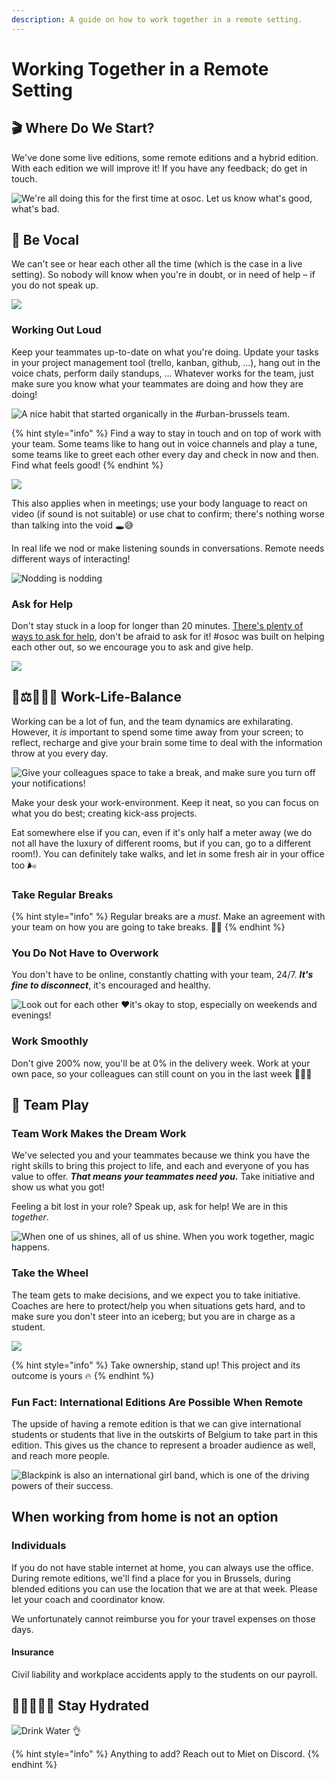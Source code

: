 ```yaml
---
description: A guide on how to work together in a remote setting.
---
```


# Working Together in a Remote Setting

## 🎬 Where Do We Start?

We've done some live editions, some remote editions and a hybrid edition. With each edition we will improve it! If you have any feedback; do get in touch.&#x20;

![We're all doing this for the first time at osoc. Let us know what's good, what's bad.](<../.gitbook/assets/Screenshot 2020-07-11 at 15.16.34.png>)

## 📣 Be Vocal

We can't see or hear each other all the time (which is the case in a live setting). So nobody will know when you're in doubt, or in need of help – if you do not speak up.

![](../.gitbook/assets/osoc-remote-talktome.gif)

### Working Out Loud

Keep your teammates up-to-date on what you're doing. Update your tasks in your project management tool (trello, kanban, github, ...), hang out in the voice chats, perform daily standups, ... Whatever works for the team, just make sure you know what your teammates are doing and how they are doing!

![A nice habit that started organically in the #urban-brussels team.](<../.gitbook/assets/Screenshot 2020-07-10 at 12.07.35 (1).png>)

{% hint style="info" %}
Find a way to stay in touch and on top of work with your team. Some teams like to hang out in voice channels and play a tune, some teams like to greet each other every day and check in now and then. Find what feels good!
{% endhint %}

![](../.gitbook/assets/doing.gif)

This also applies when in meetings; use your body language to react on video (if sound is not suitable) or use chat to confirm; there's nothing worse than talking into the void 🕳😅

In real life we nod or make listening sounds in conversations. Remote needs different ways of interacting!

![Nodding is nodding](https://media.giphy.com/media/Uq3pVY2dFyyJMy9ogc/giphy.gif)

### Ask for Help

Don't stay stuck in a loop for longer than 20 minutes. [There's plenty of ways to ask for help](../tools/discord/remote-helping.md), don't be afraid to ask for it! #osoc was built on helping each other out, so we encourage you to ask and give help.

![](<../.gitbook/assets/Screenshot 2020-07-11 at 15.26.44.png>)

## 👔⚖️⛹🏽‍♀️ Work-Life-Balance

Working can be a lot of fun, and the team dynamics are exhilarating. However, it _is_ important to spend some time away from your screen; to reflect, recharge and give your brain some time to deal with the information throw at you every day.

![Give your colleagues space to take a break, and make sure you turn off your notifications! ](../.gitbook/assets/al.gif)

Make your desk your work-environment. Keep it neat, so you can focus on what you do best; creating kick-ass projects.

Eat somewhere else if you can, even if it's only half a meter away (we do not all have the luxury of different rooms, but if you can, go to a different room!). You can definitely take walks, and let in some fresh air in your office too 🌬

### Take Regular Breaks

{% hint style="info" %}
Regular breaks are a _must_. Make an agreement with your team on how you are going to take breaks. 👯‍♂️
{% endhint %}

### You Do Not Have to Overwork

You don't have to be online, constantly chatting with your team, 24/7. _**It's fine to disconnect**_, it's encouraged and healthy.

![Look out for each other ♥️it's okay to stop, especially on weekends and evenings!](<../.gitbook/assets/Screenshot 2020-07-13 at 15.10.04.png>)

### Work Smoothly

Don't give 200% now, you'll be at 0% in the delivery week. Work at your own pace, so your colleagues can still count on you in the last week 🧘🏽‍♀️

## 🎳 Team Play

### Team Work Makes the Dream Work

We've selected you and your teammates because we think you have the right skills to bring this project to life, and each and everyone of you has value to offer. _**That means your teammates need you.**_ Take initiative and show us what you got!

Feeling a bit lost in your role? Speak up, ask for help! We are in this _together_.

![When one of us shines, all of us shine. When you work together, magic happens.](../.gitbook/assets/dogs.gif)

### Take the Wheel

The team gets to make decisions, and we expect you to take initiative. Coaches are here to protect/help you when situations gets hard, and to make sure you don't steer into an iceberg; but you are in charge as a student.

![](../.gitbook/assets/panda.gif)

{% hint style="info" %}
Take ownership, stand up! This project and its outcome is yours 🔥
{% endhint %}

### Fun Fact: International Editions Are Possible When Remote

The upside of having a remote edition is that we can give international students or students that live in the outskirts of Belgium to take part in this edition. This gives us the chance to represent a broader audience as well, and reach more people.

![Blackpink is also an international girl band, which is one of the driving powers of their success.](https://img.wattpad.com/1240d02e2572498de371edd921ef94ce015ad552/68747470733a2f2f73332e616d617a6f6e6177732e636f6d2f776174747061642d6d656469612d736572766963652f53746f7279496d6167652f326e4b4767575a637479727352513d3d2d3732333130383736302e313539376535313033303362396239633633393931323032323537322e676966)

## When working from home is not an option

### Individuals

If you do not have stable internet at home, you can always use the office. During remote editions, we'll find a place for you in Brussels, during blended editions you can use the location that we are at that week. Please let your coach and coordinator know.

We unfortunately cannot reimburse you for your travel expenses on those days.

#### Insurance

Civil liability and workplace accidents apply to the students on our payroll.



## 🌊💦🚰💧🧊 Stay Hydrated

![Drink Water 👌](../.gitbook/assets/water.gif)

{% hint style="info" %}
Anything to add? Reach out to Miet on Discord.
{% endhint %}
